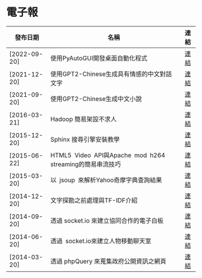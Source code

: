 # 電子報
| 發布日期 | 名稱 | 連結 |
|---|---|:---:|
| [2022-09-20] | 使用PyAutoGUI開發桌面自動化程式 | [連結](https://www.cc.ntu.edu.tw/chinese/epaper/home/20220920_006203.html) |
| [2021-12-20] | 使用GPT2-Chinese生成具有情感的中文對話文字 | [連結](https://www.cc.ntu.edu.tw/chinese/epaper/0059/20211220_5908.html) |
| [2021-09-20] | 使用GPT2-Chinese生成中文小說 | [連結](https://www.cc.ntu.edu.tw/chinese/epaper/0058/20210920_5808.html) |
| [2016-03-21] | Hadoop 簡易架設不求人 | [連結](http://www.cc.ntu.edu.tw/chinese/epaper/0036/20160321_3609.html) |
| [2015-12-20] | Sphinx 搜尋引擎安裝教學 | [連結](http://www.cc.ntu.edu.tw/chinese/epaper/0035/20151220_3508.html) |
| [2015-06-22] | HTML5 Video API與Apache mod h264 streaming的簡易串流技巧 | [連結](http://www.cc.ntu.edu.tw/chinese/epaper/0033/20150620_3308.html) |
| [2015-03-20] | 以 jsoup 來解析Yahoo奇摩字典查詢結果 | [連結](http://www.cc.ntu.edu.tw/chinese/epaper/0032/20150320_3208.html) |
| [2014-12-20] | 文字探勘之前處理與TF-IDF介紹 | [連結](http://www.cc.ntu.edu.tw/chinese/epaper/0031/20141220_3103.html) |
| [2014-09-20] | 透過 socket.io 來建立協同合作的電子白板 | [連結](http://www.cc.ntu.edu.tw/chinese/epaper/0030/20140920_3010.html) |
| [2014-06-20] | 透過 socket.io來建立人物移動聊天室 | [連結](http://www.cc.ntu.edu.tw/chinese/epaper/0029/20140620_2910.html) |
| [2014-03-20] | 透過 phpQuery 來蒐集政府公開資訊之網頁 | [連結](http://www.cc.ntu.edu.tw/chinese/epaper/0028/20140320_2807.html) |
